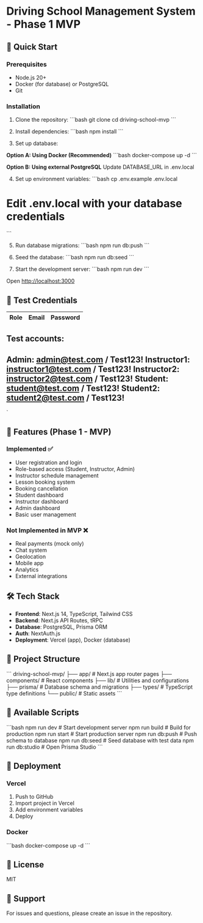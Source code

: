 # Driving School Management System - Phase 1 MVP

## 🚀 Quick Start

### Prerequisites
- Node.js 20+ 
- Docker (for database) or PostgreSQL
- Git

### Installation

1. Clone the repository:
\`\`\`bash
git clone <your-repo-url>
cd driving-school-mvp
\`\`\`

2. Install dependencies:
\`\`\`bash
npm install
\`\`\`

3. Set up database:

**Option A: Using Docker (Recommended)**
\`\`\`bash
docker-compose up -d
\`\`\`

**Option B: Using external PostgreSQL**
Update DATABASE_URL in .env.local

4. Set up environment variables:
\`\`\`bash
cp .env.example .env.local
# Edit .env.local with your database credentials
\`\`\`

5. Run database migrations:
\`\`\`bash
npm run db:push
\`\`\`

6. Seed the database:
\`\`\`bash
npm run db:seed
\`\`\`

7. Start the development server:
\`\`\`bash
npm run dev
\`\`\`

Open [http://localhost:3000](http://localhost:3000)

## 📝 Test Credentials

| Role | Email | Password |
|------|-------|----------|
  Test accounts:
  -------------------------
  Admin:       admin@test.com / Test123!
  Instructor1: instructor1@test.com / Test123!
  Instructor2: instructor2@test.com / Test123!
  Student:     student@test.com / Test123!
  Student2:    student2@test.com / Test123!
  -------------------------
  `
## 🎯 Features (Phase 1 - MVP)

### Implemented ✅
- User registration and login
- Role-based access (Student, Instructor, Admin)
- Instructor schedule management
- Lesson booking system
- Booking cancellation
- Student dashboard
- Instructor dashboard
- Admin dashboard
- Basic user management

### Not Implemented in MVP ❌
- Real payments (mock only)
- Chat system
- Geolocation
- Mobile app
- Analytics
- External integrations

## 🛠 Tech Stack

- **Frontend**: Next.js 14, TypeScript, Tailwind CSS
- **Backend**: Next.js API Routes, tRPC
- **Database**: PostgreSQL, Prisma ORM
- **Auth**: NextAuth.js
- **Deployment**: Vercel (app), Docker (database)

## 📂 Project Structure

\`\`\`
driving-school-mvp/
├── app/              # Next.js app router pages
├── components/       # React components
├── lib/             # Utilities and configurations
├── prisma/          # Database schema and migrations
├── types/           # TypeScript type definitions
└── public/          # Static assets
\`\`\`

## 🔧 Available Scripts

\`\`\`bash
npm run dev          # Start development server
npm run build        # Build for production
npm run start        # Start production server
npm run db:push      # Push schema to database
npm run db:seed      # Seed database with test data
npm run db:studio    # Open Prisma Studio
\`\`\`

## 🚢 Deployment

### Vercel
1. Push to GitHub
2. Import project in Vercel
3. Add environment variables
4. Deploy

### Docker
\`\`\`bash
docker-compose up -d
\`\`\`

## 📄 License

MIT

## 👥 Support

For issues and questions, please create an issue in the repository.